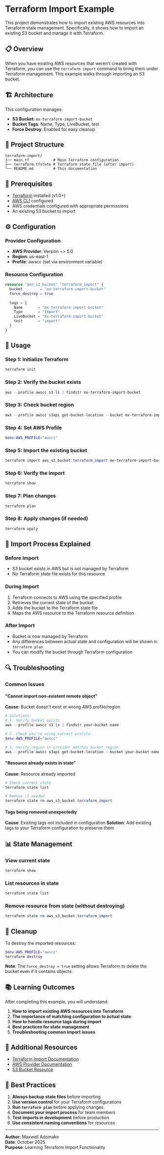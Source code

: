 # Terraform Import Example

This project demonstrates how to import existing AWS resources into Terraform state management. Specifically, it shows how to import an existing S3 bucket and manage it with Terraform.

## 📋 Overview

When you have existing AWS resources that weren't created with Terraform, you can use the `terraform import` command to bring them under Terraform management. This example walks through importing an S3 bucket.

## 🏗️ Architecture

This configuration manages:
- **S3 Bucket**: `mx-terraform-import-bucket`
- **Bucket Tags**: Name, Type, LiveBucket, test
- **Force Destroy**: Enabled for easy cleanup

## 📁 Project Structure

```
terraform-import/
├── main.tf           # Main Terraform configuration
├── terraform.tfstate # Terraform state file (after import)
└── README.md         # This documentation
```

## 🔧 Prerequisites

- [Terraform](https://www.terraform.io/downloads.html) installed (v1.0+)
- [AWS CLI](https://aws.amazon.com/cli/) configured
- AWS credentials configured with appropriate permissions
- An existing S3 bucket to import

## ⚙️ Configuration

### Provider Configuration
- **AWS Provider**: Version ~> 5.0
- **Region**: us-east-1
- **Profile**: awscc (set via environment variable)

### Resource Configuration
```terraform
resource "aws_s3_bucket" "terraform_import" {
  bucket        = "mx-terraform-import-bucket"
  force_destroy = true
  
  tags = {
    Name       = "mx-terraform-import-bucket" 
    Type       = "Import"
    LiveBucket = "mx-terraform-import-bucket"
    test       = "import"
  }
}
```

## 🚀 Usage

### Step 1: Initialize Terraform
```powershell
terraform init
```

### Step 2: Verify the bucket exists
```powershell
aws --profile awscc s3 ls | findstr mx-terraform-import-bucket
```

### Step 3: Check bucket region
```powershell
aws --profile awscc s3api get-bucket-location --bucket mx-terraform-import-bucket
```

### Step 4: Set AWS Profile
```powershell
$env:AWS_PROFILE="awscc"
```

### Step 5: Import the existing bucket
```powershell
terraform import aws_s3_bucket.terraform_import mx-terraform-import-bucket
```

### Step 6: Verify the import
```powershell
terraform show
```

### Step 7: Plan changes
```powershell
terraform plan
```

### Step 8: Apply changes (if needed)
```powershell
terraform apply
```

## 📝 Import Process Explained

### Before Import
- S3 bucket exists in AWS but is not managed by Terraform
- No Terraform state file exists for this resource

### During Import
1. Terraform connects to AWS using the specified profile
2. Retrieves the current state of the bucket
3. Adds the bucket to the Terraform state file
4. Maps the AWS resource to the Terraform resource definition

### After Import
- Bucket is now managed by Terraform
- Any differences between actual state and configuration will be shown in `terraform plan`
- You can modify the bucket through Terraform configuration

## 🔍 Troubleshooting

### Common Issues

#### "Cannot import non-existent remote object"
**Cause**: Bucket doesn't exist or wrong AWS profile/region
```powershell
# Solutions:
# 1. Verify bucket exists
aws --profile awscc s3 ls | findstr your-bucket-name

# 2. Check you're using correct profile
$env:AWS_PROFILE="awscc"

# 3. Verify region in provider matches bucket region
aws --profile awscc s3api get-bucket-location --bucket your-bucket-name
```

#### "Resource already exists in state"
**Cause**: Resource already imported
```powershell
# Check current state
terraform state list

# Remove if needed
terraform state rm aws_s3_bucket.terraform_import
```

#### Tags being removed unexpectedly
**Cause**: Existing tags not included in configuration
**Solution**: Add existing tags to your Terraform configuration to preserve them

## 📊 State Management

### View current state
```powershell
terraform show
```

### List resources in state
```powershell
terraform state list
```

### Remove resource from state (without destroying)
```powershell
terraform state rm aws_s3_bucket.terraform_import
```

## 🧹 Cleanup

To destroy the imported resources:
```powershell
$env:AWS_PROFILE="awscc"
terraform destroy
```

**Note**: The `force_destroy = true` setting allows Terraform to delete the bucket even if it contains objects.

## 📚 Learning Outcomes

After completing this example, you will understand:

1. **How to import existing AWS resources into Terraform**
2. **The importance of matching configuration to actual state**
3. **How to handle resource tags during import**
4. **Best practices for state management**
5. **Troubleshooting common import issues**

## 🔗 Additional Resources

- [Terraform Import Documentation](https://www.terraform.io/docs/import/index.html)
- [AWS Provider Documentation](https://registry.terraform.io/providers/hashicorp/aws/latest/docs)
- [S3 Bucket Resource](https://registry.terraform.io/providers/hashicorp/aws/latest/docs/resources/s3_bucket)

## 📜 Best Practices

1. **Always backup state files** before importing
2. **Use version control** for your Terraform configurations
3. **Run `terraform plan`** before applying changes
4. **Document your import process** for team members
5. **Test imports in development** before production
6. **Use consistent naming conventions** for resources

---

**Author**: Maxwell Adomako  
**Date**: October 2025  
**Purpose**: Learning Terraform Import Functionality